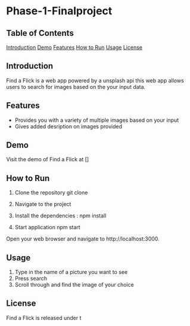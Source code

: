 # Phase-1-Finalproject
## Table of Contents 
[Introduction](#introduction)
[Demo](#Demo)
[Features](#features)
[How to Run](#how-to-run)
[Usage](#Usage)
[License](#License)
## Introduction
Find a Flick is a web app powered by a unsplash api this web app allows users to search for images based on the your input data. 

## Features
- Provides you with a variety of multiple images based on your input 
- Gives added desription on images provided 

## Demo 
Visit the demo of Find a Flick at []
## How to Run

1. Clone the repository 
   git clone 
2. Navigate to the project 

3. Install the dependencies :
   npm install

4. Start application
   npm start 

Open your web browser and navigate to http://localhost:3000.
## Usage 
1. Type in the name of a picture you want to see 
2. Press search 
3. Scroll through and find the image of your choice 


## License
Find a Flick is released under t

